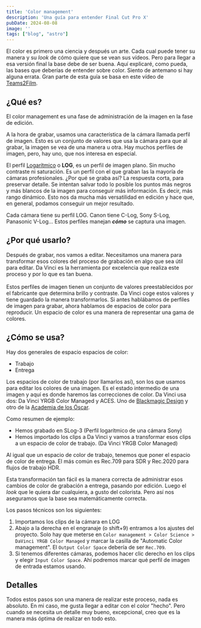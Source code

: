 ```yaml
---
title: 'Color management'
description: 'Una guía para entender Final Cut Pro X'
pubDate: 2024-08-08
image: ''
tags: ["blog", "astro"]
---
```


El color es primero una ciencia y después un arte. Cada cual puede tener su manera y su *look* de cómo quiere que se vean sus vídeos. Pero para llegar a esa versión final la base debe de ser buena. Aquí explicaré, como pueda, las bases que deberías de entender sobre color. Siento de antemano si hay alguna errata.
Gran parte de esta guía se basa en este vídeo de [Teams2Film](https://www.youtube.com/watch?v=w0ubDSzEEYg).

## ¿Qué es?
El color management es una fase de administración de la imagen en la fase de edición.

A la hora de grabar, usamos una característica de la cámara llamada perfil de imagen. Esto es un conjunto de valores que usa la cámara para que al grabar, la imagen se vea de una manera u otra. Hay muchos perfiles de imagen, pero, hay uno, que nos interesa en especial.

El perfil [Logarítmico](https://www.bhphotovideo.com/explora/video/tips-and-solutions/understanding-log-format-recording) o **LOG**, es un perfil de imagen plano. Sin mucho contraste ni saturación. Es un perfil con el que graban las la mayoría de cámaras profesionales. ¿Por qué se graba así? La respuesta corta, para preservar detalle. Se intentan salvar todo lo posible los puntos más negros y más blancos de la imagen para conseguir más información. Es decir, más rango dinámico. Esto nos da mucha más versatilidad en edición y hace que, en general, podamos conseguir un mejor resultado.

Cada cámara tiene su perfil LOG. Canon tiene C-Log, Sony S-Log, Panasonic V-Log... Estos perfiles manejan ***cómo*** se captura una imagen.


## ¿Por qué usarlo?
Después de grabar, nos vamos a editar. Necesitamos una manera para transformar esos colores del proceso de grabación en algo que sea útil para editar. Da Vinci es la herramienta por excelencia que realiza este proceso y por lo que es tan buena. <br><br>
Estos perfiles de imagen tienen un conjunto de valores preestablecidos por el fabricante que determina brillo y contraste. Da Vinci coge estos valores y tiene guardado la manera transformarlos. Si antes hablábamos de perfiles de imagen para grabar, ahora hablamos de espacios de color para reproducir. Un espacio de color es una manera de representar una gama de colores.
</details>


## ¿Cómo se usa?
Hay dos generales de espacio espacios de color:
- Trabajo
- Entrega

Los espacios de color de trabajo (por llamarlos así), son los que usamos para editar los colores de una imagen. Es el estado intermedio de una imagen y aquí es donde haremos las correcciones de color. Da Vinci usa dos: Da Vinci YRGB Color Managed y ACES. Uno de [Blackmagic Design](https://www.blackmagicdesign.com/) y otro de la [Academia de los Óscar](https://www.oscars.org/science-technology/sci-tech-projects/aces).

Como resumen de ejemplo:
- Hemos grabado en SLog-3 (Perfil logarítmico de una cámara Sony)
- Hemos importado los clips a Da Vinci y vamos a transformar esos clips a un espacio de color de trabajo. (Da Vinci YRGB Color Managed)

Al igual que un espacio de color de trabajo, tenemos que poner el espacio de color de entrega. El más común es Rec.709 para SDR y Rec.2020 para flujos de trabajo HDR.

Esta transformación tan fácil es la manera correcta de administrar esos cambios de color de grabación a entrega, pasando por edición. Luego el *look* que le quiera dar cualquiera, a gusto del colorista. Pero así nos aseguramos que la base sea matemáticamente correcta.

Los pasos técnicos son los siguientes:
1. Importamos los clips de la cámara en LOG
2. Abajo a la derecha en el engranaje (o shift+9) entramos a los ajustes del proyecto. Solo hay que meterse en `Color management > Color Science > DaVinci YRGB Color Managed` y marcar la casilla de "Automatic Color management". El `Output Color Space` debería de ser `Rec.709`.
3. Si tenemos diferentes cámaras, podemos hacer clic derecho en los clips y elegir `Input Color Space`. Ahí podremos marcar qué perfil de imagen de entrada estamos usando.
</details>

## Detalles
Todos estos pasos son una manera de realizar este proceso, nada es absoluto. En mi caso, me gusta llegar a editar con el color "hecho". Pero cuando se necesita un detalle muy bueno, excepcional, creo que es la manera más óptima de realizar en todo esto.
</details>
